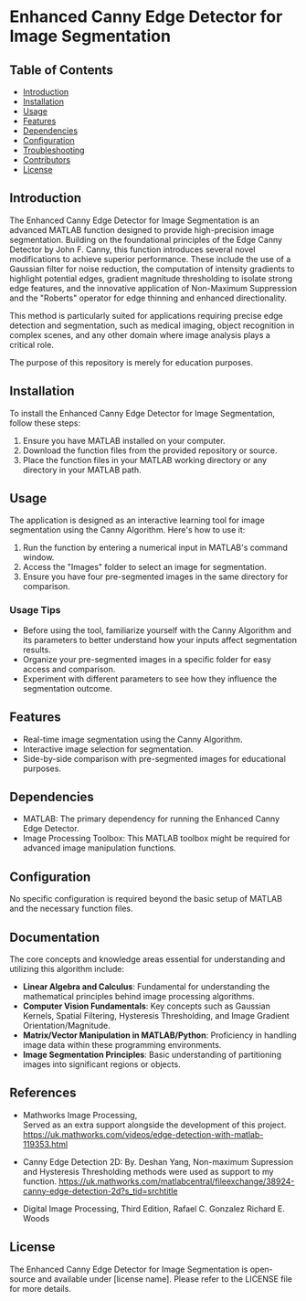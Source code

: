 # Enhanced Canny Edge Detector for Image Segmentation

## Table of Contents

- [Introduction](#introduction)
- [Installation](#installation)
- [Usage](#usage)
- [Features](#features)
- [Dependencies](#dependencies)
- [Configuration](#configuration)
- [Troubleshooting](#troubleshooting)
- [Contributors](#contributors)
- [License](#license)

## Introduction

The Enhanced Canny Edge Detector for Image Segmentation is an advanced MATLAB function designed to provide high-precision image segmentation. Building on the foundational principles of the Edge Canny Detector by John F. Canny, this function introduces several novel modifications to achieve superior performance. These include the use of a Gaussian filter for noise reduction, the computation of intensity gradients to highlight potential edges, gradient magnitude thresholding to isolate strong edge features, and the innovative application of Non-Maximum Suppression and the "Roberts" operator for edge thinning and enhanced directionality.

This method is particularly suited for applications requiring precise edge detection and segmentation, such as medical imaging, object recognition in complex scenes, and any other domain where image analysis plays a critical role.

The purpose of this repository is merely for education purposes.

## Installation

To install the Enhanced Canny Edge Detector for Image Segmentation, follow these steps:

1. Ensure you have MATLAB installed on your computer.
2. Download the function files from the provided repository or source.
3. Place the function files in your MATLAB working directory or any directory in your MATLAB path.

## Usage

The application is designed as an interactive learning tool for image segmentation using the Canny Algorithm. Here's how to use it:

1. Run the function by entering a numerical input in MATLAB's command window.
2. Access the "Images" folder to select an image for segmentation.
3. Ensure you have four pre-segmented images in the same directory for comparison.

### Usage Tips

- Before using the tool, familiarize yourself with the Canny Algorithm and its parameters to better understand how your inputs affect segmentation results.
- Organize your pre-segmented images in a specific folder for easy access and comparison.
- Experiment with different parameters to see how they influence the segmentation outcome.

## Features

- Real-time image segmentation using the Canny Algorithm.
- Interactive image selection for segmentation.
- Side-by-side comparison with pre-segmented images for educational purposes.

## Dependencies

- MATLAB: The primary dependency for running the Enhanced Canny Edge Detector.
- Image Processing Toolbox: This MATLAB toolbox might be required for advanced image manipulation functions.

## Configuration

No specific configuration is required beyond the basic setup of MATLAB and the necessary function files.

## Documentation

The core concepts and knowledge areas essential for understanding and utilizing this algorithm include:

- **Linear Algebra and Calculus**: Fundamental for understanding the mathematical principles behind image processing algorithms.
- **Computer Vision Fundamentals**: Key concepts such as Gaussian Kernels, Spatial Filtering, Hysteresis Thresholding, and Image Gradient Orientation/Magnitude.
- **Matrix/Vector Manipulation in MATLAB/Python**: Proficiency in handling image data within these programming environments.
- **Image Segmentation Principles**: Basic understanding of partitioning images into significant regions or objects.

## References

- Mathworks Image Processing,  
Served as an extra support alongside the development of this project.
https://uk.mathworks.com/videos/edge-detection-with-matlab-119353.html      

- Canny Edge Detection 2D: By. Deshan Yang,
Non-maximum Supression and Hysteresis Thresholding methods were used as support to my function.
https://uk.mathworks.com/matlabcentral/fileexchange/38924-canny-edge-detection-2d?s_tid=srchtitle

- Digital Image Processing, Third Edition,
Rafael C. Gonzalez
Richard E. Woods

## License

The Enhanced Canny Edge Detector for Image Segmentation is open-source and available under [license name]. Please refer to the LICENSE file for more details.
